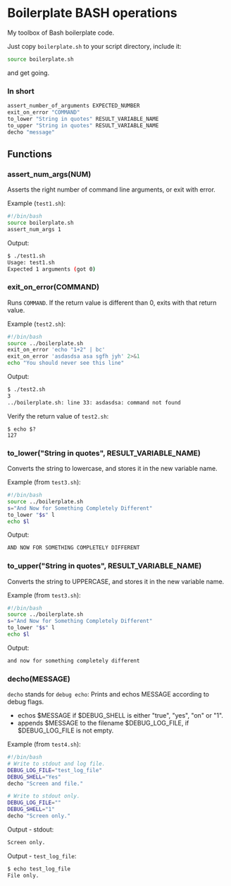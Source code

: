 Boilerplate BASH operations
===========================

My toolbox of Bash boilerplate code.

Just copy `boilerplate.sh` to your script directory, include it:

```bash
source boilerplate.sh
```

and get going.

### In short

```bash
assert_number_of_arguments EXPECTED_NUMBER
exit_on_error "COMMAND"
to_lower "String in quotes" RESULT_VARIABLE_NAME
to_upper "String in quotes" RESULT_VARIABLE_NAME
decho "message"
```

## Functions

### assert_num_args(NUM)

Asserts the right number of command line arguments, or exit with error.

Example (`test1.sh`): 

```bash
#!/bin/bash
source boilerplate.sh
assert_num_args 1
```

Output:

```bash
$ ./test1.sh
Usage: test1.sh
Expected 1 arguments (got 0)
```

### exit_on_error(COMMAND) 

Runs `COMMAND`. If the return value is different than 0, exits with that return value.

Example (`test2.sh`): 

```bash
#!/bin/bash
source ../boilerplate.sh
exit_on_error 'echo "1+2" | bc'
exit_on_error 'asdasdsa asa sgfh jyh' 2>&1
echo "You should never see this line"
```

Output:

```bash
$ ./test2.sh
3
../boilerplate.sh: line 33: asdasdsa: command not found
```
Verify the return value of `test2.sh`:
```
$ echo $?
127
```


### to_lower("String in quotes", RESULT_VARIABLE_NAME)

Converts the string to lowercase, and stores it in the new variable name.

Example (from `test3.sh`):
```bash
#!/bin/bash
source ../boilerplate.sh
s="And Now for Something Completely Different"
to_lower "$s" l
echo $l
```

Output:

```bash
AND NOW FOR SOMETHING COMPLETELY DIFFERENT
```

### to_upper("String in quotes", RESULT_VARIABLE_NAME)

Converts the string to UPPERCASE, and stores it in the new variable name.

Example (from `test3.sh`):
```bash
#!/bin/bash
source ../boilerplate.sh
s="And Now for Something Completely Different"
to_lower "$s" l
echo $l
```

Output:

```bash
and now for something completely different
```


### decho(MESSAGE)

`decho` stands for `debug echo`: Prints and echos MESSAGE according to debug flags.

  * echos $MESSAGE if $DEBUG_SHELL is either "true", "yes", "on" or "1".
  * appends $MESSAGE to the filename $DEBUG_LOG_FILE, if $DEBUG_LOG_FILE is not empty.

Example (from `test4.sh`):
```bash
#!/bin/bash
# Write to stdout and log file.
DEBUG_LOG_FILE="test_log_file"
DEBUG_SHELL="Yes"
decho "Screen and file."

# Write to stdout only.
DEBUG_LOG_FILE=""
DEBUG_SHELL="1"
decho "Screen only."
```

Output - stdout:

```bash
Screen only.
```

Output - `test_log_file`:
```bash
$ echo test_log_file
File only.
```



